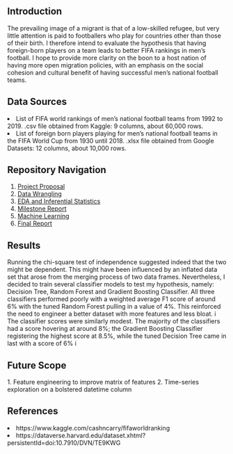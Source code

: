 <h2> Introduction </h2>
The prevailing image of a migrant is that of a low-skilled refugee, but very little attention is paid to footballers who play for countries other than those of their birth.  I therefore intend to evaluate the hypothesis that having foreign-born players on a team leads to better FIFA rankings in men’s football. I hope to provide more clarity on the boon to a host nation of having more open migration policies, with an emphasis on the social cohesion and cultural benefit of having successful men’s national football teams.

<h2> Data Sources </h2>
<li> List of FIFA world rankings of men’s national football teams from 1992 to 2019.
.csv file obtained from Kaggle: 9 columns, about 60,000 rows.</li>
<li> List of foreign born players playing for men’s national football teams in the FIFA World Cup from 1930 until 2018.
.xlsx file obtained from Google Datasets: 12 columns, about 10,000 rows.</li>

<h2> Repository Navigation </h2>
<ol>
  <li><a href='https://github.com/1njiku/SB-Capstone1/blob/master/Capstone%231PP-Foreign%20Footballers.pdf'>Project Proposal</a></li>
  <li><a href='https://github.com/1njiku/SB-Capstone1/blob/master/Notebook%201-%20Data%20Wrangling.ipynb'>Data Wrangling</a></li>
  <li><a href='https://github.com/1njiku/SB-Capstone1/blob/master/Notebook%202-%20EDA%20%26%20Inferential%20Statistics.ipynb'>EDA and Inferential Statistics</a></li>
  <li><a href='https://github.com/1njiku/SB-Capstone1/blob/master/Capstone1%20Milestone%20Report%20-%20Google%20Docs.pdf'>Milestone Report</a></li>
  <li><a href='https://github.com/1njiku/SB-Capstone1/blob/master/Notebook%203%20-%20Machine%20Learning.ipynb'>Machine Learning</a></li>
  <li><a href='https://github.com/1njiku/SB-Capstone1/blob/master/Capstone1-consolidated%20report.pdf'>Final Report</a></li>
</ol>

<h2> Results </h2>

Running the chi-square test of independence suggested indeed that the two might be dependent. This might have been influenced by an inflated data set that arose from the merging process of two data frames. Nevertheless, I decided to train several classifier models to test my hypothesis, namely: Decision Tree, Random Forest and Gradient Boosting Classifier.
All three classifiers performed poorly with a weighted average F1 score of around 6% with the tuned Random Forest pulling in a value of 4%. This reinforced the need to engineer a better dataset with more features and less bloat.
i
The classifier scores were similarly modest. The majority of the classifiers had a score hovering at around 8%; the Gradient Boosting Classifier registering the highest score at 8.5%, while the tuned Decision Tree came in last with a score of 6%
i

<h2>Future Scope </h2>
1. Feature engineering to improve matrix of features
2. Time-series exploration on a bolstered datetime column

<h2> References </h2>
<li>https://www.kaggle.com/cashncarry/fifaworldranking</li>
<li>https://dataverse.harvard.edu/dataset.xhtml?persistentId=doi:10.7910/DVN/TE9KWG</li>


